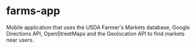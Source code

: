 # farms-app
Mobile application that uses the USDA Farmer's Markets database, Google Directions API, OpenStreetMaps and the Geolocation API to find markets near users.
